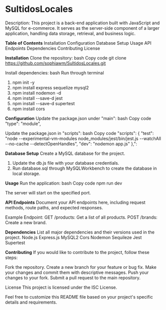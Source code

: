 # SultidosLocales
 
Description:
This project is a back-end application built with JavaScript and MySQL for e-commerce. It serves as the server-side component of a larger application, handling data storage, retrieval, and business logic.

**Table of Contents**
Installation
Configuration
Database Setup
Usage
API Endpoints
Dependencies
Contributing
License


**Installation**
Clone the repository:
bash
Copy code
git clone https://github.com/sophiawm/SultidosLocales.git

Install dependencies:
bash
Run through terminal 
1. npm init -y
2. npm install express sequelize mysql2
3. npm install nodemon -d
4. npm install --save-d jest
5. npm install --save-d supertest
6. npm install cors

**Configuration**
Update the package.json under "main":
bash
Copy code
  "type": "module",

Update the package.json in "scripts":
bash
Copy code
  "scripts": {
    "test": "node --experimental-vm-modules node_modules/jest/bin/jest.js --watchAll --no-cache --detectOpenHandles",
    "dev": "nodemon app.js"
  },":

**Database Setup**
Create a MySQL database for the project.

1. Update the db.js file with your database credentials.
2. Run database.sql through MySQLWorkbench to create the database in local storage.


**Usage**
Run the application:
bash
Copy code
npm run dev

The server will start on the specified port.

**API Endpoints**
Document your API endpoints here, including request methods, route paths, and expected responses.

Example Endpoint:
GET /products: Get a list of all products.
POST /brands: Create a new brand.

**Dependencies**
List all major dependencies and their versions used in the project.
Node.js
Express.js
MySQL2
Cors
Nodemon
Sequileze
Jest
Supertest

**Contributing**
If you would like to contribute to the project, follow these steps:

Fork the repository.
Create a new branch for your feature or bug fix.
Make your changes and commit them with descriptive messages.
Push your changes to your fork.
Submit a pull request to the main repository.

License
This project is licensed under the ISC License.

Feel free to customize this README file based on your project's specific details and requirements.
